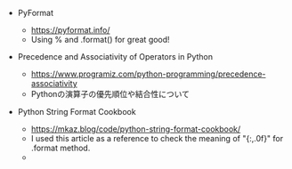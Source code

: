 - PyFormat
  - https://pyformat.info/
  - Using % and .format() for great good!

- Precedence and Associativity of Operators in Python
  - https://www.programiz.com/python-programming/precedence-associativity
  - Pythonの演算子の優先順位や結合性について

- Python String Format Cookbook
  - https://mkaz.blog/code/python-string-format-cookbook/
  - I used this article as a reference to check the meaning of "{:,.0f}" for .format method. 
  - 
